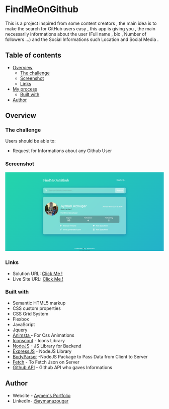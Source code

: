 # FindMeOnGithub

This is a project inspired from some content creators , the main idea is to make the search for GitHub users easy , this app is giving you , the main necessarily informations about the user (Full name , bio , Number of followers ...) and the Social Informations such Location and Social Media .

## Table of contents

- [Overview](#overview)
  - [The challenge](#the-challenge)
  - [Screenshot](#screenshot)
  - [Links](#links)
- [My process](#my-process)
  - [Built with](#built-with)
- [Author](#author)

## Overview

### The challenge

Users should be able to:

- Request for Informations about any Github User

### Screenshot

![](./screenshot.png)

### Links

- Solution URL: [Click Me !](https://github.com/aymendev1/GitFind)
- Live Site URL: [Click Me !](https://adiveapp-aymendev1.netlify.app/)

### Built with

- Semantic HTML5 markup
- CSS custom properties
- CSS Grid System
- Flexbox
- JavaScript
- Jquery
- [Animsta ](https://animista.net/) - For Css Animations
- [Iconscout](https://iconscout.com/unicons) - Icons Library
- [NodeJS](https://nodejs.org/en/) - JS Library for Backend
- [ExpressJS](https://expressjs.com/) - NodeJS Library
- [BodyParser](https://www.npmjs.com/package/body-parser) -NodeJS Package to Pass Data from Client to Server
- [Fetch](https://www.npmjs.com/package/fetch-json) - To Fetch Json on Server
- [Github API](https://api.github.com/) - Github API who gaves Informations

## Author

- Website - [Aymen's Portfolio](https://www.your-site.com)
- LinkedIn- [@aymanazougar](https://www.linkedin.com/in/aymanazougar/)
